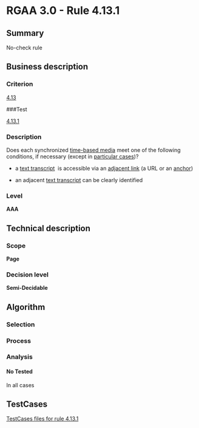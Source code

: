 # RGAA 3.0 -  Rule 4.13.1

## Summary

No-check rule

## Business description

### Criterion

[4.13](http://disic.github.io/rgaa_referentiel_en/RGAA3.0_Criteria_English_version_v1.html#crit-4-13)

###Test

[4.13.1](http://disic.github.io/rgaa_referentiel_en/RGAA3.0_Criteria_English_version_v1.html#test-4-13-1)

### Description
Does each synchronized
    <a href="http://disic.github.io/rgaa_referentiel_en/RGAA3.0_Glossary_English_version_v1.html#mMediaTemp">time-based
  media</a> meet one of the following conditions, if
    necessary (except
    in <a title="Particular cases for criterion 4.13" href="http://disic.github.io/rgaa_referentiel_en/RGAA3.0_Particular_cases_English_version_v1.html#cpCrit4-">particular cases</a>)?
    <ul><li>a <a href="http://disic.github.io/rgaa_referentiel_en/RGAA3.0_Glossary_English_version_v1.html#mTranscriptTextuel">text
    transcript</a>&nbsp; is accessible via an <a href="http://disic.github.io/rgaa_referentiel_en/RGAA3.0_Glossary_English_version_v1.html#mLienAdj">adjacent
    link</a> (a URL or an  <a href="http://disic.github.io/rgaa_referentiel_en/RGAA3.0_Glossary_English_version_v1.html#mAncreNom">anchor</a>)</li>
  <li>an adjacent <a href="http://disic.github.io/rgaa_referentiel_en/RGAA3.0_Glossary_English_version_v1.html#mTranscriptTextuel">text
    transcript</a> can be clearly identified</li>
    </ul> 


### Level

**AAA**

## Technical description

### Scope

**Page**

### Decision level

**Semi-Decidable**

## Algorithm

### Selection

### Process

### Analysis

#### No Tested 

In all cases



##  TestCases 

[TestCases files for rule 4.13.1](https://github.com/Asqatasun/Asqatasun/tree/master/rules/rules-rgaa3.0/src/test/resources/testcases/rgaa30/Rgaa30Rule041301/) 


